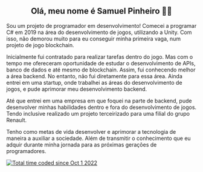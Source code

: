 <h2 align="center">Olá, meu nome é Samuel Pinheiro 👋👋</h2>

<p> Sou um projeto de programador em desenvolvimento! Comecei a programar C# em 2019 na área do desenvolvimento de jogos, utilizando a Unity. Com isso, não demorou muito para eu conseguir minha primeira vaga, num projeto de jogo blockchain.

Inicialmente fui contratado para realizar tarefas dentro do jogo. Mas com o tempo me ofereceram oportunidade de estudar o desenvolvimento de APIs, banco de dados e até mesmo de blockchain. Assim, fui conhecendo melhor a área backend.
No entanto, não fui diretamente para essa área. Ainda entrei em uma startup, onde trabalhei as áreas do desenvolvimento de jogos, e pude aprimorar meu desenvolvimento backend.

Até que entrei em uma empresa em que foquei na parte de backend, pude desenvolver minhas habilidades dentro e fora do desenvolvimento de jogos. Tendo inclusive realizado um projeto terceirizado para uma filial do grupo Renault.

Tenho como metas de vida desenvolver e aprimorar a tecnologia de maneira a auxiliar a sociedade. Além de transmitir o conhecimento que eu adquir durante minha jornada para as próximas gerações de programadores.
</p>

<a href="https://wakatime.com/@6ecf4756-d7cd-4132-b781-927116bd0328"><img src="https://wakatime.com/badge/user/6ecf4756-d7cd-4132-b781-927116bd0328.svg" alt="Total time coded since Oct 1 2022" /></a>
